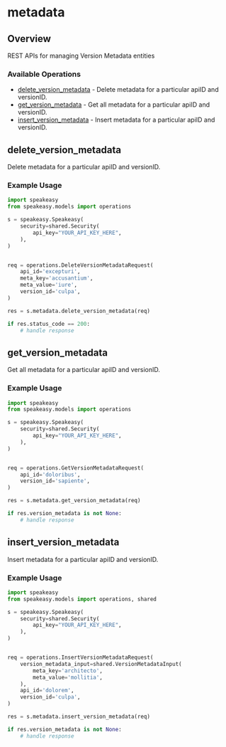 # metadata

## Overview

REST APIs for managing Version Metadata entities

### Available Operations

* [delete_version_metadata](#delete_version_metadata) - Delete metadata for a particular apiID and versionID.
* [get_version_metadata](#get_version_metadata) - Get all metadata for a particular apiID and versionID.
* [insert_version_metadata](#insert_version_metadata) - Insert metadata for a particular apiID and versionID.

## delete_version_metadata

Delete metadata for a particular apiID and versionID.

### Example Usage

```python
import speakeasy
from speakeasy.models import operations

s = speakeasy.Speakeasy(
    security=shared.Security(
        api_key="YOUR_API_KEY_HERE",
    ),
)


req = operations.DeleteVersionMetadataRequest(
    api_id='excepturi',
    meta_key='accusantium',
    meta_value='iure',
    version_id='culpa',
)

res = s.metadata.delete_version_metadata(req)

if res.status_code == 200:
    # handle response
```

## get_version_metadata

Get all metadata for a particular apiID and versionID.

### Example Usage

```python
import speakeasy
from speakeasy.models import operations

s = speakeasy.Speakeasy(
    security=shared.Security(
        api_key="YOUR_API_KEY_HERE",
    ),
)


req = operations.GetVersionMetadataRequest(
    api_id='doloribus',
    version_id='sapiente',
)

res = s.metadata.get_version_metadata(req)

if res.version_metadata is not None:
    # handle response
```

## insert_version_metadata

Insert metadata for a particular apiID and versionID.

### Example Usage

```python
import speakeasy
from speakeasy.models import operations, shared

s = speakeasy.Speakeasy(
    security=shared.Security(
        api_key="YOUR_API_KEY_HERE",
    ),
)


req = operations.InsertVersionMetadataRequest(
    version_metadata_input=shared.VersionMetadataInput(
        meta_key='architecto',
        meta_value='mollitia',
    ),
    api_id='dolorem',
    version_id='culpa',
)

res = s.metadata.insert_version_metadata(req)

if res.version_metadata is not None:
    # handle response
```
